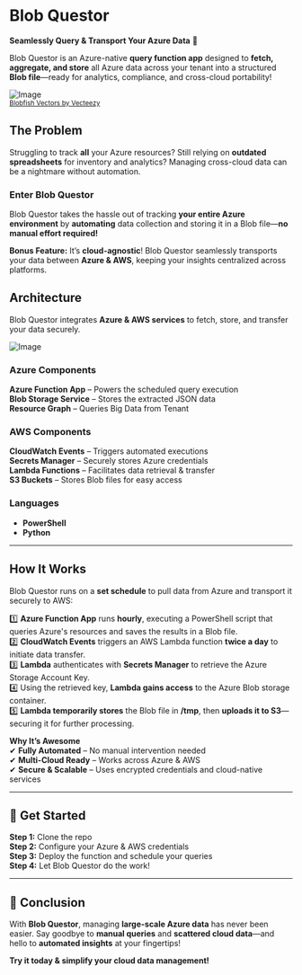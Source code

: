 # Blob Questor  

**Seamlessly Query & Transport Your Azure Data** 🚀  

Blob Questor is an Azure-native **query function app** designed to **fetch, aggregate, and store** all Azure data across your tenant into a structured **Blob file**—ready for analytics, compliance, and cross-cloud portability!  

![Image](https://github.com/user-attachments/assets/46e7e7e0-099c-4402-877b-b2598f87a47b)  
<sub><a href="https://www.vecteezy.com/free-vector/blobfish">Blobfish Vectors by Vecteezy</a></sub>  



## The Problem  
Struggling to track **all** your Azure resources? Still relying on **outdated spreadsheets** for inventory and analytics? Managing cross-cloud data can be a nightmare without automation.  

### Enter **Blob Questor**  
Blob Questor takes the hassle out of tracking **your entire Azure environment** by **automating** data collection and storing it in a Blob file—**no manual effort required!**  

**Bonus Feature:** It’s **cloud-agnostic**! Blob Questor seamlessly transports your data between **Azure & AWS**, keeping your insights centralized across platforms.  



## Architecture  

Blob Questor integrates **Azure & AWS services** to fetch, store, and transfer your data securely.  

![Image](https://github.com/user-attachments/assets/dbfea1fb-2791-4ed5-989c-a17bcd84d415)

### **Azure Components**  
**Azure Function App** – Powers the scheduled query execution  
**Blob Storage Service** – Stores the extracted JSON data  
**Resource Graph** – Queries Big Data from Tenant

### **AWS Components**  
**CloudWatch Events** – Triggers automated executions  
**Secrets Manager** – Securely stores Azure credentials  
**Lambda Functions** – Facilitates data retrieval & transfer  
**S3 Buckets** – Stores Blob files for easy access  

### **Languages**  
- **PowerShell**
- **Python**

---

## How It Works  

Blob Questor runs on a **set schedule** to pull data from Azure and transport it securely to AWS:  

1️⃣ **Azure Function App** runs **hourly**, executing a PowerShell script that queries Azure's resources and saves the results in a Blob file.  
2️⃣ **CloudWatch Events** triggers an AWS Lambda function **twice a day** to initiate data transfer.  
3️⃣ **Lambda** authenticates with **Secrets Manager** to retrieve the Azure Storage Account Key.  
4️⃣ Using the retrieved key, **Lambda gains access** to the Azure Blob storage container.  
5️⃣ **Lambda temporarily stores** the Blob file in **/tmp**, then **uploads it to S3**—securing it for further processing.  

**Why It’s Awesome**  
✔ **Fully Automated** – No manual intervention needed  
✔ **Multi-Cloud Ready** – Works across Azure & AWS  
✔ **Secure & Scalable** – Uses encrypted credentials and cloud-native services  

---

## 🚀 Get Started  

**Step 1:** Clone the repo  
**Step 2:** Configure your Azure & AWS credentials  
**Step 3:** Deploy the function and schedule your queries  
**Step 4:** Let Blob Questor do the work!  

---

## 📌 Conclusion  

With **Blob Questor**, managing **large-scale Azure data** has never been easier. Say goodbye to **manual queries** and **scattered cloud data**—and hello to **automated insights** at your fingertips!  

**Try it today & simplify your cloud data management!** 
